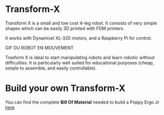 # Transform-X


Transform X is a small and low cost 4-leg robot. It consists of very simple shapes which can be easily 3D printed with FDM printers. 

It works with Dynamixel XL-320 motors, and a Raspberry Pi for control.


GIF DU ROBOT EN MOUVEMENT 



Trasform X is ideal to start manipulating robots and learn robotic without difficulties. It is particularly well suited for educational purposes (cheap, simple to assemble, and easily controllable).



# Build your own Transform-X

You can find the complete **Bill Of Material** needed to build a Poppy Ergo Jr [here](doc/bom.md)

